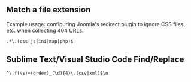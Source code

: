 
## Match a file extension

Example usage: configuring Joomla's redirect plugin to ignore CSS files, etc. when collecting 404 URLs.

```regex
.*\.(css|js|ini|map|php)$
```

## Sublime Text/Visual Studio Code Find/Replace

```regex
^\.f(\s)+(order)_(\d){4}\.(csv|xml)$\n
```
